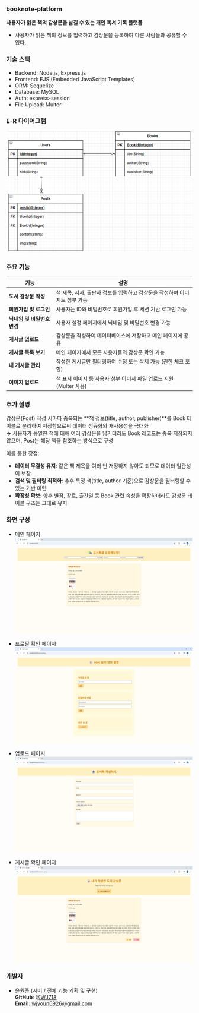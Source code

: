 ### booknote-platform
**사용자가 읽은 책의 감상문을 남길 수 있는 개인 독서 기록 플랫폼**
- 사용자가 읽은 책의 정보를 입력하고 감상문을 등록하여 다른 사람들과 공유할 수 있다.

### 기술 스택
- Backend: Node.js, Express.js
- Frontend: EJS (Embedded JavaScript Templates)
- ORM: Sequelize
- Database: MySQL
- Auth: express-session
- File Upload: Multer

### E-R 다이어그램
<img src="./images/ER.png"/>

### 주요 기능
| 기능 | 설명 |
|------|------|
| **도서 감상문 작성** | 책 제목, 저자, 출판사 정보를 입력하고 감상문을 작성하며 이미지도 첨부 가능 |
| **회원가입 및 로그인** | 사용자는 ID와 비밀번호로 회원가입 후 세션 기반 로그인 가능 |
| **닉네임 및 비밀번호 변경** | 사용자 설정 페이지에서 닉네임 및 비밀번호 변경 가능 |
| **게시글 업로드** | 감상문을 작성하여 데이터베이스에 저장하고 메인 페이지에 공유 |
| **게시글 목록 보기** | 메인 페이지에서 모든 사용자들의 감상문 확인 가능 |
| **내 게시글 관리** | 작성한 게시글만 필터링하여 수정 또는 삭제 가능 (권한 체크 포함) |
| **이미지 업로드** | 책 표지 이미지 등 사용자 첨부 이미지 파일 업로드 지원 (Multer 사용) |

### 추가 설명
감상문(Post) 작성 시마다 중복되는 **책 정보(title, author, publisher)**를 Book 테이블로 분리하여 저장함으로써 데이터 정규화와 재사용성을 극대화<br>
**→** 사용자가 동일한 책에 대해 여러 감상문을 남기더라도 Book 레코드는 중복 저장되지 않으며, Post는 해당 책을 참조하는 방식으로 구성

이를 통한 장점:<br>
- **데이터 무결성 유지**: 같은 책 제목을 여러 번 저장하지 않아도 되므로 데이터 일관성이 보장<br>
- **검색 및 필터링 최적화**: 추후 특정 책(title, author 기준)으로 감상문을 필터링할 수 있는 기반 마련<br>
- **확장성 확보**: 향후 별점, 장르, 출간일 등 Book 관련 속성을 확장하더라도 감상문 테이블 구조는 그대로 유지

### 화면 구성
- 메인 페이지
  <img src="./images/main.png"/>
  
- 프로필 확인 페이지
  <img src="./images/profile.png"/>
  
- 업로드 페이지
  <img src="./images/upload.png"/>

- 게시글 확인 페이지
  <img src="./images/my-posts.png"/>

### 개발자
- 윤원준 (서버 / 전체 기능 기획 및 구현)<br>
**GitHub**: [@WJ718](https://github.com/WJ718)<br>
**Email**: wjyoun6926@gmail.com
